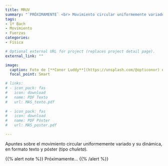 ```yaml
---
title: MRUV
summary: "`PRÓXIMAMENTE` <br> Movimiento circular uniformemente variado y dinámica del movimiento circular."
tags:
- 1º Bach
- Movimiento
- Fuerzas
categories:
- Física

# Optional external URL for project (replaces project detail page).
external_link: ""

image:
  caption: Foto de [**Conor Luddy**](https://unsplash.com/@opticonor) en [Unsplash](https://unsplash.com)
  focal_point: Smart

# links:
# - icon_pack: fas
#   icon: download
#   name: PDF Texto
#   url: MAS_texto.pdf
  
# - icon_pack: fas
#   icon: download
#   name: PDF Póster
#   url: MAS_poster.pdf

---
```


Apuntes sobre el movimiento circular uniformemente variado y su dinámica, en formato texto y póster (tipo _chuleta_).

{{% alert note %}}
Próximamente...
{{% /alert %}}